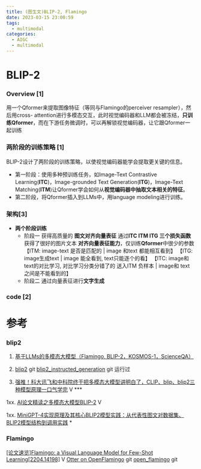 ```yaml
---
title: (图生文)BLIP-2, Flamingo
date: 2023-03-15 23:00:59
tags:
  - multimodal
categories:
  - AIGC  
  - multimodal
---
```


<p></p>
<!-- more -->

# BLIP-2
### Overview [1]
用一个Qformer来提取图像特征（等同与Flamingo的perceiver resampler），然后用cross- attention进行多模态交互，此时视觉编码器和LLM都会被冻结，**只训练Qformer**，而在下游任务微调时，可以再解锁视觉编码器，让它跟Qformer一起训练

### 两阶段的训练策略 [1]
BLIP-2设计了两阶段的训练策略，以使视觉编码器能学会提取更关键的信息。
+ 第一阶段：使用多种预训练任务，如Image-Text Contrastive Learning(**ITC**)，Image-grounded Text Generation(**ITG**)，Image-Text Matching(**ITM**)让Qformer学会如何从**视觉编码器中抽取文本相关的特征**。
+ 第二阶段，将Qformer插入到LLMs中，用language modeling进行训练。



### 架构[3]
+ **两个阶段训练**
  + 阶段一
    获得高质量的 **图文对齐向量表征**
    通过**ITC ITM  ITG 三个损失函数**获得了很好的图片文本 **对齐向量表征能力**，仅训练**Qformer**中很少的参数
    【ITM:  image-text 是否是匹配的 |    image 和text 都能相互看到】
    【ITG: image生成text |    image 能全看到, text只能逐个的看】
    【ITC: image和text的对比学习, 对比学习分类分错了的  送入ITM 负样本 |  image和 text  之间是不能看到的】
  + 阶段二
    通过向量表征进行**文字生成**

### code [2]

# 参考
### blip2
1.  [基于LLMs的多模态大模型（Flamingo, BLIP-2，KOSMOS-1，ScienceQA）](https://nakaizura.blog.csdn.net/article/details/130757157?spm=1001.2014.3001.5502)

2. [blip2](https://github.com/www6v/LAVIS/tree/main/projects/blip2) git
   [blip2_instructed_generation](https://colab.research.google.com/github/salesforce/LAVIS/blob/main/examples/blip2_instructed_generation.ipynb) git 运行过
   
3.  [强推！科大讯飞和中科院终于把多模态大模型讲明白了，CLIP、blip、blip2三种模型原理一口气学完](https://www.bilibili.com/video/BV1Ek4y1G74J) V *** 

1xx.  [AI论文精读之多模态大模型BLIP-2](https://www.bilibili.com/video/BV18u4y137ZV/) V

1xx. [MiniGPT-4实现原理及其核心BLIP2模型实践：从代表性图文对数据集、BLIP2模型结构到调用实践](https://mp.weixin.qq.com/s?__biz=MzAxMjc3MjkyMg==&mid=2648400402&idx=1&sn=efd84698e6a207b2035995ec2e255417) *

### Flamingo
[[论文速览]Flamingo: a Visual Language Model for Few-Shot Learning[2204.14198]](https://www.bilibili.com/video/BV1pu411G7ce) V
[Otter  on OpenFlamingo](https://github.com/Luodian/Otter) git
[open_flamingo](https://github.com/mlfoundations/open_flamingo) git